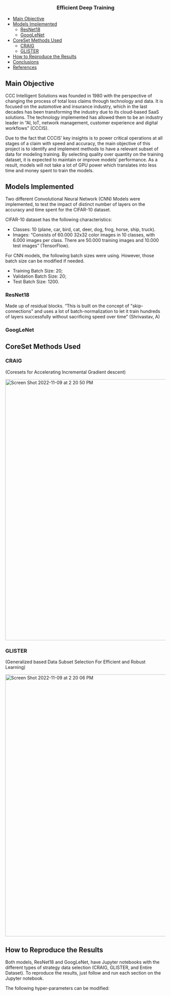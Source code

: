 <h3 align="center">
<p>Efficient Deep Training
</h3>

- [Main Objective](#main-objective)
- [Models Implemented](#models-implemented)
  - [ResNet18](#resnet18)
  - [GoogLeNet](#googlenet)
- [CoreSet Methods Used](#coreset-methods-used)
  - [CRAIG](#craig)
  - [GLISTER](#glister)
- [How to Reproduce the Results](#how-to-reproduce-the-results)
- [Conclusions](#conclusions)
- [References](#references)

## Main Objective

CCC Intelligent Solutions was founded in 1980 with the perspective of changing the process of total loss claims through technology and data. It is focused on the automotive and insurance industry, which in the last decades has been transforming the industry due to its cloud-based SaaS solutions. The technology implemented has allowed them to be an industry leader in “AI, loT, network management, customer experience and digital workflows” (CCCIS).

Due to the fact that CCCIS’ key insights is to power critical operations at all stages of a claim with speed and accuracy, the main objective of this project is to identify and implement methods to have a relevant subset of data for modeling training. By selecting quality over quantity on the training dataset, it is expected to maintain or improve models’ performance. As a result, models will not take a lot of GPU power which translates into less time and money spent to train the models. 

## Models Implemented
Two different Convolutional Neural Network (CNN) Models were implemented, to test the impact of distinct number of layers on the accuracy and time spent for the CIFAR-10 dataset. 

CIFAR-10 dataset has the following characteristics:

  - Classes: 10 (plane, car, bird, cat, deer, dog, frog, horse, ship, truck).
  - Images: “Consists of 60.000 32x32 color images in 10 classes, with 6.000 images per class. There are 50.000 training images and 10.000 test images” (TensorFlow).
  
For CNN models, the following batch sizes were using. However, those batch size can be modified if needed.
  - Training Batch Size: 20; 
  - Validation Batch Size: 20; 
  - Test Batch Size: 1200.

### ResNet18
Made up of residual blocks. “This is built on the concept of "skip-connections" and uses a lot of batch-normalization to let it train hundreds of layers successfully without sacrificing speed over time” (Shrivastav, A)

### GoogLeNet


## CoreSet Methods Used

### CRAIG 
(Coresets for Accelerating Incremental Gradient descent)

<img width="820" alt="Screen Shot 2022-11-09 at 2 20 50 PM" src="https://user-images.githubusercontent.com/115956066/200933716-7021ddf7-751d-4204-914d-606e6df09a60.png">

### GLISTER 
(Generalized based Data Subset Selection For Efficient and Robust Learning)

<img width="823" alt="Screen Shot 2022-11-09 at 2 20 06 PM" src="https://user-images.githubusercontent.com/115956066/200933561-4c97a7fb-83e0-4801-b1d3-8ae6a979f863.png">

## How to Reproduce the Results
Both models, ResNet18 and GoogLeNet, have Jupyter notebooks with the different types of strategy data selection (CRAIG, GLISTER, and Entire Dataset). To reproduce the results, just follow and run each section on the Jupyter notebook. 

The following hyper-parameters can be modified:

